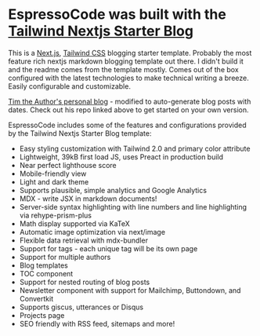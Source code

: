 # EspressoCode was built with the [Tailwind Nextjs Starter Blog](https://github.com/timlrx/tailwind-nextjs-starter-blog)

This is a [Next.js](https://nextjs.org/), [Tailwind CSS](https://tailwindcss.com/) blogging starter template. Probably the most feature rich nextjs markdown blogging template out there. I didn't build it and the readme comes from the template mostly. Comes out of the box configured with the latest technologies to make technical writing a breeze. Easily configurable and customizable.

[Tim the Author's personal blog](https://www.timlrx.com) - modified to auto-generate blog posts with dates. Check out his repo linked above to get started on your own version.

EspressoCode includes some of the features and configurations provided by the Tailwind Nextjs Starter Blog template:

- Easy styling customization with Tailwind 2.0 and primary color attribute
- Lightweight, 39kB first load JS, uses Preact in production build
- Near perfect lighthouse score
- Mobile-friendly view
- Light and dark theme
- Supports plausible, simple analytics and Google Analytics
- MDX - write JSX in markdown documents!
- Server-side syntax highlighting with line numbers and line highlighting via rehype-prism-plus
- Math display supported via KaTeX
- Automatic image optimization via next/image
- Flexible data retrieval with mdx-bundler
- Support for tags - each unique tag will be its own page
- Support for multiple authors
- Blog templates
- TOC component
- Support for nested routing of blog posts
- Newsletter component with support for Mailchimp, Buttondown, and Convertkit
- Supports giscus, utterances or Disqus
- Projects page
- SEO friendly with RSS feed, sitemaps and more!
